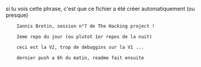 si tu vois cette phrase, c'est que ce fichier a été créer automatiquement
(ou presque)

		Iannis Bretin, session n°7 de The Hacking project !		

		2eme repo du jour (ou plutot 1er repos de la nuit)

		ceci est la V2, trop de debuggins sur la V1 ...

		dernier push a 6h du matin, readme fait ensuite
